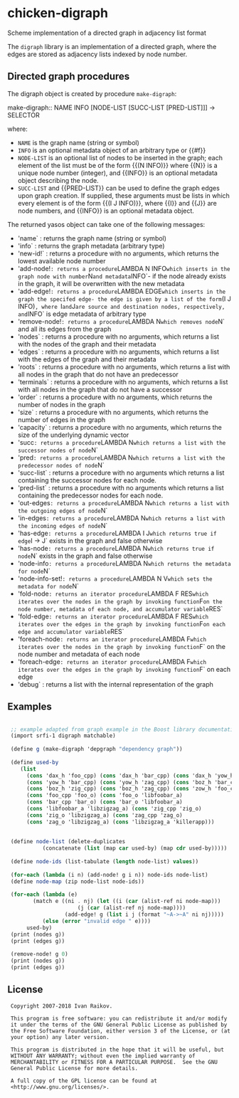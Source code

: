 # chicken-digraph

Scheme implementation of a directed graph in adjacency list format

The `digraph` library is an implementation of a directed graph, where
the edges are stored as adjacency lists indexed by node number.

## Directed graph procedures

The digraph object is created by procedure `make-digraph`:


<procedure>make-digraph:: NAME INFO [NODE-LIST [SUCC-LIST [PRED-LIST]]] -> SELECTOR</procedure>

where:

- `NAME` is the graph name (string or symbol)
- `INFO` is an optional metadata object of an arbitrary type or {{#f}}
- `NODE-LIST` is an optional list of nodes to be inserted in the graph; each element of the list must be of the form {{(N INFO)}} where {{N}} is a unique node number (integer), and {{INFO}} is an optional metadata object describing the node. 
- `SUCC-LIST` and {{PRED-LIST}} can be used to define the graph edges upon graph creation. If supplied, these arguments must be lists in which every element is of the form {{(I J INFO)}}, where {{I}} and {{J}} are node numbers, and {{INFO}} is an optional metadata object.


The returned yasos object can take one of the following messages: 

- 'name` : returns the graph name (string or symbol)
- 'info` : returns the graph metadata (arbitrary type)
- 'new-id!` : returns a procedure with no arguments, which returns the lowest available node number
- 'add-node!` : returns a procedure `LAMBDA N INFO` which inserts in the graph node with number `N` and metadata `INFO`- if the node already exists in the graph, it will be overwritten with the new metadata
- 'add-edge!` : returns a procedure `LAMBDA EDGE` which inserts in the graph the specifed edge- the edge is given by a list of the form `(I J INFO)`, where `I` and `J` are source and destination nodes, respectively, and `INFO` is edge metadata of arbitrary type
- 'remove-node!` : returns a procedure `LAMBDA N` which removes node `N` and all its edges from the graph
- 'nodes` : returns a procedure with no arguments, which returns a list with the nodes of the graph and their metadata
- 'edges` : returns a procedure with no arguments, which returns a list with the edges of the graph and their metadata
- 'roots` : returns a procedure with no arguments, which returns a list with all nodes in the graph that do not have an predecessor
- 'terminals` : returns a procedure with no arguments, which returns a list with all nodes in the graph that do not have a successor
- 'order` : returns a procedure with no arguments, which returns the number of nodes in the graph
- 'size` : returns a procedure with no arguments, which returns the number of edges in the graph
- 'capacity` : returns a procedure with no arguments, which returns the size of the underlying dynamic vector
- 'succ` : returns a procedure `LAMBDA N` which returns a list with the successor nodes of node `N`
- 'pred` : returns a procedure `LAMBDA N` which returns a list with the predecessor nodes of node `N`
- 'succ-list` : returns a procedure with no arguments  which returns a list containing the successor nodes for each node.
- 'pred-list` : returns a procedure with no arguments  which returns a list containing the predecessor nodes for each node.
- 'out-edges` : returns a procedure `LAMBDA N` which returns a list with the outgoing edges of node `N`
- 'in-edges` : returns a procedure `LAMBDA N` which returns a list with the incoming edges of node `N`
- 'has-edge` : returns a procedure `LAMBDA I J` which returns true if edge `I -> J` exists in the graph and false otherwise
- 'has-node` : returns a procedure `LAMBDA N` which returns true if node `N` exists in the graph and false otherwise
- 'node-info` : returns a procedure `LAMBDA N` which returns the metadata for node `N`
- 'node-info-set!` : returns a procedure `LAMBDA N V` which sets the metadata for node `N`
- 'fold-node` : returns an iterator procedure `LAMBDA F RES` which iterates over the nodes in the graph by invoking function `F` on the node number, metadata of each node, and accumulator variable `RES`
- 'fold-edge` : returns an iterator procedure `LAMBDA F RES` which iterates over the edges in the graph by invoking function `F` on each edge and accumulator variable `RES`
- 'foreach-node` : returns an iterator procedure `LAMBDA F` which iterates over the nodes in the graph by invoking function `F` on the node number and metadata of each node
- 'foreach-edge` : returns an iterator procedure `LAMBDA F` which iterates over the edges in the graph by invoking function `F` on each edge
- 'debug` : returns a list with the internal representation of the graph



## Examples

```scheme

 ;; example adapted from graph example in the Boost library documentation
 (import srfi-1 digraph matchable)
    
 (define g (make-digraph 'depgraph "dependency graph"))
    
 (define used-by
    (list 
      (cons 'dax_h 'foo_cpp) (cons 'dax_h 'bar_cpp) (cons 'dax_h 'yow_h)
      (cons 'yow_h 'bar_cpp) (cons 'yow_h 'zag_cpp) (cons 'boz_h 'bar_cpp)
      (cons 'boz_h 'zig_cpp) (cons 'boz_h 'zag_cpp) (cons 'zow_h 'foo_cpp)
      (cons 'foo_cpp 'foo_o) (cons 'foo_o 'libfoobar_a) 
      (cons 'bar_cpp 'bar_o) (cons 'bar_o 'libfoobar_a) 
      (cons 'libfoobar_a 'libzigzag_a) (cons 'zig_cpp 'zig_o) 
      (cons 'zig_o 'libzigzag_a) (cons 'zag_cpp 'zag_o) 
      (cons 'zag_o 'libzigzag_a) (cons 'libzigzag_a 'killerapp)))
 
 
 (define node-list (delete-duplicates 
 		   (concatenate (list (map car used-by) (map cdr used-by)))))
 
 (define node-ids (list-tabulate (length node-list) values))
  
 (for-each (lambda (i n) (add-node! g i n)) node-ids node-list)
 (define node-map (zip node-list node-ids))
 
 (for-each (lambda (e) 
 	    (match e ((ni . nj) (let ((i (car (alist-ref ni node-map)))
 				      (j (car (alist-ref nj node-map))))
 				  (add-edge! g (list i j (format "~A->~A" ni nj)))))
 		   (else (error "invalid edge " e))))
 	  used-by)
 (print (nodes g))
 (print (edges g))
 
 (remove-node! g 0)
 (print (nodes g))
 (print (edges g))

```


## License

```
 Copyright 2007-2018 Ivan Raikov.
 
 This program is free software: you can redistribute it and/or modify
 it under the terms of the GNU General Public License as published by
 the Free Software Foundation, either version 3 of the License, or (at
 your option) any later version.
 
 This program is distributed in the hope that it will be useful, but
 WITHOUT ANY WARRANTY; without even the implied warranty of
 MERCHANTABILITY or FITNESS FOR A PARTICULAR PURPOSE.  See the GNU
 General Public License for more details.
 
 A full copy of the GPL license can be found at
 <http://www.gnu.org/licenses/>.

```
